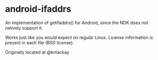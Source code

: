 android-ifaddrs
===============

An implementation of getifaddrs() for Android, since the NDK does not natively support it.

Works just like you would expect on regular Linux. License information is present in each file (BSD license).

Originally located at @kmackay
